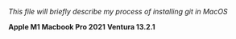 *This file will briefly describe my process of installing git in MacOS*   

**Apple M1 Macbook Pro 2021** **Ventura 13.2.1**


